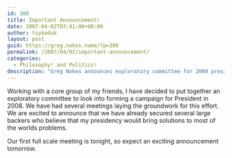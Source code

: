 ```yaml
---
id: 380
title: Important Announcement!
date: 2007-04-02T03:41:00+00:00
author: tsykoduk
layout: post
guid: https://greg.nokes.name/?p=380
permalink: /2007/04/02/important-announcement/
categories:
  - Philosophy! and Politics!
description: "Greg Nokes announces exploratory committee for 2008 presidential campaign with major backers who believe his presidency could solve world problems."
---
```

<p>Working with a core group of my friends, I have decided to put together an exploratory committee to look into forming a campaign for President in 2008. We have had several meetings laying the groundwork for this effort. We are excited to announce that we have already secured several large backers who believe that my presidency would bring solutions to most of the worlds problems.</p>


<p>Our first full scale meeting is tonight, so expect an exciting announcement tomorrow.</p>